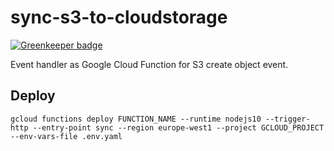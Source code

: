 # sync-s3-to-cloudstorage

[![Greenkeeper badge](https://badges.greenkeeper.io/hasantayyar/sync-s3-to-cloudstorage.svg)](https://greenkeeper.io/)

Event handler as Google Cloud Function for S3 create object event.

## Deploy

```
gcloud functions deploy FUNCTION_NAME --runtime nodejs10 --trigger-http --entry-point sync --region europe-west1 --project GCLOUD_PROJECT --env-vars-file .env.yaml
```
